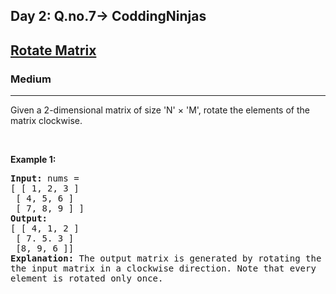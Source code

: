 <h2>Day 2: Q.no.7-> CoddingNinjas</h2>

<h2><a href="https://www.codingninjas.com/codestudio/problems/rotate-matrix_8230774?challengeSlug=striver-sde-challenge&leftPanelTab=0">Rotate Matrix</a></h2><h3>Medium</h3><hr><div><p>Given a 2-dimensional matrix of size 'N' × 'M', rotate the elements of the matrix clockwise.</p>

<p>&nbsp;</p>
<p><strong class="example">Example 1:</strong></p>

<pre><strong>Input:</strong> nums = 
[ [ 1, 2, 3 ]
 [ 4, 5, 6 ]
 [ 7, 8, 9 ] ]
<strong>Output:</strong> 
[ [ 4, 1, 2 ]
 [ 7. 5. 3 ]
 [8, 9, 6 ]]
<strong>Explanation:</strong> The output matrix is generated by rotating the elements of
the input matrix in a clockwise direction. Note that every
element is rotated only once.
</pre>
